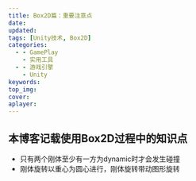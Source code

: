```yaml
---
title: Box2D篇：重要注意点
date:
updated:
tags: [Unity技术, Box2D]
categories:
  - - GamePlay
    - 实用工具
  - - 游戏引擎
    - Unity
keywords:
top_img:
cover:
aplayer:
---
```

<meta name="referrer" content="no-referrer" />

## 本博客记载使用Box2D过程中的知识点
- 只有两个刚体至少有一方为dynamic时才会发生碰撞
- 刚体旋转以重心为圆心进行，刚体旋转带动图形旋转
